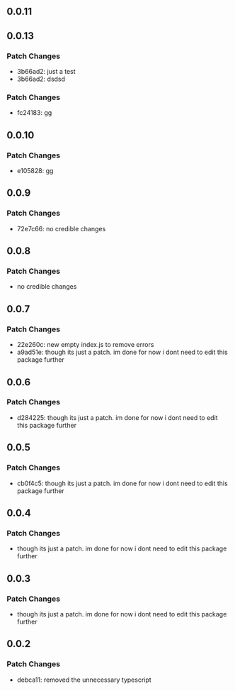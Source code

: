 ## 0.0.11

## 0.0.13

### Patch Changes

- 3b66ad2: just a test
- 3b66ad2: dsdsd

### Patch Changes

- fc24183: gg

## 0.0.10

### Patch Changes

- e105828: gg

## 0.0.9

### Patch Changes

- 72e7c66: no credible changes

## 0.0.8

### Patch Changes

- no credible changes

## 0.0.7

### Patch Changes

- 22e260c: new empty index.js to remove errors
- a9ad51e: though its just a patch. im done for now i dont need to edit this package further

## 0.0.6

### Patch Changes

- d284225: though its just a patch. im done for now i dont need to edit this package further

## 0.0.5

### Patch Changes

- cb0f4c5: though its just a patch. im done for now i dont need to edit this package further

## 0.0.4

### Patch Changes

- though its just a patch. im done for now i dont need to edit this package further

## 0.0.3

### Patch Changes

- though its just a patch. im done for now i dont need to edit this package further

## 0.0.2

### Patch Changes

- debca11: removed the unnecessary typescript
